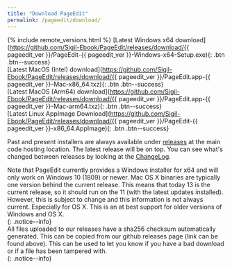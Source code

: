 ```yaml
---
title: "Download PageEdit"
permalink: /pageedit/download/
---
```


{% include remote_versions.html %}
[Latest Windows x64 download](https://github.com/Sigil-Ebook/PageEdit/releases/download/{{ pageedit_ver }}/PageEdit-{{ pageedit_ver }}-Windows-x64-Setup.exe){: .btn .btn--success}<br/>[Latest MacOS (Intel) download](https://github.com/Sigil-Ebook/PageEdit/releases/download/{{ pageedit_ver }}/PageEdit.app-{{ pageedit_ver }}-Mac-x86_64.txz){: .btn .btn--success}<br/>[Latest MacOS (Arm64) download](https://github.com/Sigil-Ebook/PageEdit/releases/download/{{ pageedit_ver }}/PageEdit.app-{{ pageedit_ver }}-Mac-arm64.txz){: .btn .btn--success}<br/>[Latest Linux AppImage Download](https://github.com/Sigil-Ebook/PageEdit/releases/download/{{ pageedit_ver }}/PageEdit-{{ pageedit_ver }}-x86_64.AppImage){: .btn .btn--success}

Past and present installers are always available under [releases](https://github.com/Sigil-Ebook/PageEdit/releases) at the main code hosting location. The latest release will be on top. You can see what's changed between releases by looking at the [ChangeLog](https://github.com/Sigil-Ebook/PageEdit/blob/master/ChangeLog.txt).

<div markdown="1">
Note that PageEdit currently provides a Windows installer for x64 and will only work on Windows 10 (1809) or newer. Mac OS X binaries are typically one version behind the current release. This means that today 13 is the current release, so it should run on the 11 (with the latest updates installed). However, this is subject to change and this information is not always current. Especially for OS X. This is an at best support for older versions of Windows and OS X.
</div>
{: .notice--info}

<div markdown="1">
All files uploaded to our releases have a sha256 checksum automatically generated. This can be copied from our github releases page (link can be found above). This can be used to let you know if you have a bad download or if a file has been tampered with.
</div>
{: .notice--info}
